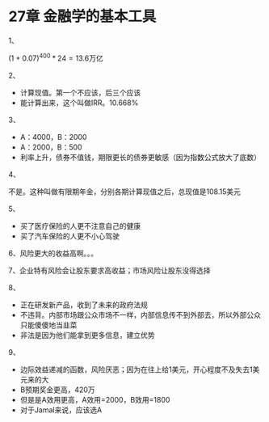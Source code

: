 # 27章 金融学的基本工具

1、

$(1+0.07)^{400}*24=13.6\text{万亿}$



2、

- 计算现值。第一个不应该，后三个应该
- 能计算出来，这个叫做IRR。10.668%



3、

- A：4000，B：2000
- A：2000，B：500
- 利率上升，债券不值钱，期限更长的债券更敏感（因为指数公式放大了底数）



4、

不是。这种叫做有限期年金，分别各期计算现值之后，总现值是108.15美元



5、

-  买了医疗保险的人更不注意自己的健康
- 买了汽车保险的人更不小心驾驶



6、风险更大的收益高啊。。。



7、企业特有风险会让股东要求高收益；市场风险让股东没得选择



8、

- 正在研发新产品，收到了未来的政府法规
- 不违背。内部市场跟公众市场不一样，内部信息传不到外部去，所以外部公众只能傻傻地当韭菜
- 非法是因为他们能拿到更多信息，建立优势



9、

- 边际效益递减的函数，风险厌恶；因为在往上给1美元，开心程度不及失去1美元来的大
- B预期奖金更高，420万
- 但是是A效用更高，A效用=2000，B效用=1800
- 对于Jamal来说，应该选A